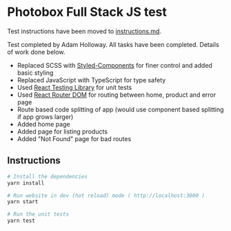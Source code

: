 # Photobox Full Stack JS test

Test instructions have been moved to [instructions.md](instructions.md).

Test completed by Adam Holloway. All tasks have been completed. Details of work done below.

- Replaced SCSS with [Styled-Components](https://www.npmjs.com/package/styled-components) for finer control and added basic styling
- Replaced JavaScript with TypeScript for type safety
- Used [React Testing Library](https://www.npmjs.com/package/@testing-library/react) for unit tests
- Used [React Router DOM](https://www.npmjs.com/package/react-router-dom) for routing between home, product and error page
- Route based code splitting of app (would use component based splitting if app grows larger)
- Added home page
- Added page for listing products
- Added "Not Found" page for bad routes

## Instructions

```bash
# Install the dependencies
yarn install

# Run website in dev (hot reload) mode ( http://localhost:3000 )
yarn start

# Run the unit tests
yarn test
```
